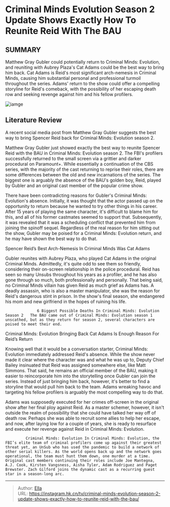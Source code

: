 # Criminal Minds Evolution Season 2 Update Shows Exactly How To Reunite Reid With The BAU


## SUMMARY 



  Matthew Gray Gubler could potentially return to Criminal Minds: Evolution, and reuniting with Aubrey Plaza&#39;s Cat Adams could be the best way to bring him back.   Cat Adams is Reid&#39;s most significant arch-nemesis in Criminal Minds, causing him substantial personal and professional turmoil throughout the series.   Adams&#39; return to the show could offer a compelling storyline for Reid&#39;s comeback, with the possibility of her escaping death row and seeking revenge against him and his fellow profilers.  

![iamge](https://static1.srcdn.com/wordpress/wp-content/uploads/wm/2024/01/matthew-gray-gubler-as-spencer-with-criminal-minds-cast.jpg)

## Literature Review
A recent social media post from Matthew Gray Gubler suggests the best way to bring Spencer Reid back for Criminal Minds: Evolution season 2. 




Matthew Gray Gubler just showed exactly the best way to reunite Spencer Reid with the BAU in Criminal Minds: Evolution season 2. The FBI&#39;s profilers successfully returned to the small screen via a grittier and darker procedural on Paramount&#43;. While essentially a continuation of the CBS series, with the majority of the cast returning to reprise their roles, there are some differences between the old and new incarnations of the series. The biggest one is arguably the absence of the BAU&#39;s golden boy, Reid, played by Gubler and an original cast member of the popular crime show.




There have been contradicting reasons for Gubler&#39;s Criminal Minds: Evolution&#39;s absence. Initially, it was thought that the actor passed up on the opportunity to return because he wanted to try other things in his career. After 15 years of playing the same character, it&#39;s difficult to blame him for this, and all of his former castmates seemed to support that. Subsequently, it was revealed that it was a scheduling conflict that prevented him from joining the spinoff sequel. Regardless of the real reason for him sitting out the show, Gubler may be poised for a Criminal Minds: Evolution return, and he may have shown the best way to do that.


 Spencer Reid’s Best Arch-Nemesis In Criminal Minds Was Cat Adams 
          

Gubler reunites with Aubrey Plaza, who played Cat Adams in the original Criminal Minds. Admittedly, it&#39;s quite odd to see them so friendly, considering their on-screen relationship in the police procedural. Reid has seen so many Unsubs throughout his years as a profiler, and he has also gone through so much, both professionally and personally. That being said, no Criminal Minds villain has given Reid as much grief as Adams has. A deadly assassin, who is also a master manipulator, she was the reason for Reid&#39;s dangerous stint in prison. In the show&#39;s final season, she endangered his mom and new girlfriend in the hopes of ruining his life.




                  6 Biggest Possible Deaths In Criminal Minds: Evolution Season 2   The BAU came out of Criminal Minds: Evolution season 1 unscathed, but as they return for season 2, several characters are poised to meet their end.     



 Criminal Minds: Evolution Bringing Back Cat Adams Is Enough Reason For Reid’s Return 
          

Knowing well that it would be a conversation starter, Criminal Minds: Evolution immediately addressed Reid&#39;s absence. While the show never made it clear where the character was and what he was up to, Deputy Chief Bailey insinuated that Reid was assigned somewhere else, like Matt Simmons. That said, he remains an official member of the BAU, making it easier to reincorporate him into the storytelling once Gubler can join the series. Instead of just bringing him back, however, it&#39;s better to find a storyline that would pull him back to the team. Adams wreaking havoc and targeting his fellow profilers is arguably the most compelling way to do that.




Adams was supposedly executed for her crimes off-screen in the original show after her final ploy against Reid. As a master schemer, however, it isn&#39;t outside the realm of possibility that she could have talked her way off of death row. Perhaps she was able to recruit some allies to help her escape, and now, after laying low for a couple of years, she is ready to resurface and execute her revenge against Reid in Criminal Minds: Evolution.

             Criminal Minds: Evolution In Criminal Minds: Evolution, the FBI’s elite team of criminal profilers come up against their greatest threat yet, an UnSub who has used the pandemic to build a network of other serial killers. As the world opens back up and the network goes operational, the team must hunt them down, one murder at a time. Original cast members continuing their roles include Joe Mantegna, A.J. Cook, Kirsten Vangsness, Aisha Tyler, Adam Rodriguez and Paget Brewster. Zach Gilford joins the dynamic cast as a recurring guest star in a season-long arc.  


---

> Author: [Ella](https://instagram.hk.cn/)  
> URL: https://instagram.hk.cn/tv/criminal-minds-evolution-season-2-update-shows-exactly-how-to-reunite-reid-with-the-bau/  

